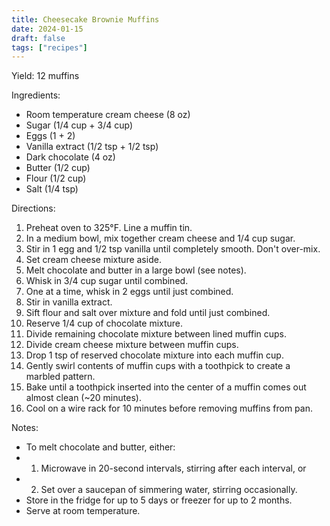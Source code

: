 ```yaml
---
title: Cheesecake Brownie Muffins
date: 2024-01-15
draft: false
tags: ["recipes"]
---
```


Yield: 12 muffins

Ingredients:
- Room temperature cream cheese (8 oz)
- Sugar (1/4 cup + 3/4 cup)
- Eggs (1 + 2)
- Vanilla extract (1/2 tsp + 1/2 tsp)
- Dark chocolate (4 oz)
- Butter (1/2 cup)
- Flour (1/2 cup)
- Salt (1/4 tsp)

Directions:
1) Preheat oven to 325°F. Line a muffin tin.
2) In a medium bowl, mix together cream cheese and 1/4 cup sugar.
3) Stir in 1 egg and 1/2 tsp vanilla until completely smooth. Don't over-mix.
4) Set cream cheese mixture aside.
4) Melt chocolate and butter in a large bowl (see notes).
5) Whisk in 3/4 cup sugar until combined.
6) One at a time, whisk in 2 eggs until just combined.
7) Stir in vanilla extract.
8) Sift flour and salt over mixture and fold until just combined.
9) Reserve 1/4 cup of chocolate mixture.
10) Divide remaining chocolate mixture between lined muffin cups.
11) Divide cream cheese mixture between muffin cups.
12) Drop 1 tsp of reserved chocolate mixture into each muffin cup.
13) Gently swirl contents of muffin cups with a toothpick to create a marbled pattern.
14) Bake until a toothpick inserted into the center of a muffin comes out almost clean (~20 minutes).
15) Cool on a wire rack for 10 minutes before removing muffins from pan.

Notes:
- To melt chocolate and butter, either:
- 1) Microwave in 20-second intervals, stirring after each interval, or
- 2) Set over a saucepan of simmering water, stirring occasionally.
- Store in the fridge for up to 5 days or freezer for up to 2 months.
- Serve at room temperature.
